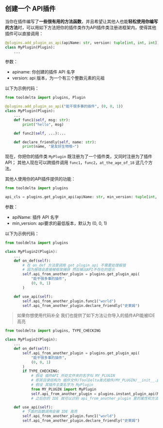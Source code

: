 ## 创建一个 API插件

当你在插件编写了**一些很有用的方法函数**，并且希望让其他人也能**轻松使用你编写的方法**时，可以用如下方法把你的插件类作为API插件类注册进框架内，使得其他插件可以直接调用：

```python
@plugins.add_plugin_as_api(apiName: str, version: tuple[int, int, int])
class MyPlugin(Plugin):
    ...
```
参数：
- apiname: 你创建的插件 API 名字
- version: api 版本，为一个有三个整数元素的元祖

以下为示例代码：
```python
from tooldelta import plugins, Plugin

@plugins.add_plugin_as_api("能干很多事的插件", (0, 0, 1))
class MyPlugin(Plugin):
    ...
    def func1(self, msg: str):
        print("hello", msg)

    def func2(self, ...):...

    def declare_friendly(self, name: str):
        print(name, "是友好生物哦~")
```

现在，你把你的插件类 `MyPlugin` 既注册为了一个插件类，又同时注册为了插件API； 其他人现在可以跨插件调用 `func1`，`func2`，`at_the_age_of_18` 这几个方法。

其他人使用你的API插件提供的功能：

```python
from tooldelta import plugins

api_cls = plugins.get_plugin_api(apiName: str, min_version: tuple[int, int, int])
```
参数：
- apiName: 插件 API 名字
- min_version: api要求的最低版本，默认为 (0, 0, 1)

以下为示例代码：
```python
from tooldelta import plugins

class MyPlugin2(Plugin):
    ...
    def on_def(self):
        # 在 on_def 方法里调用 get_plugin_api 不需要处理报错
        # 因为报错会直接被框架捕获 然后输出API不存在的提示
        self.api_from_another_plugin = plugins.get_plugin_api(
            "能干很多事的插件",
            (0, 0, 1)
        )

    def use_api(self):
        self.api_from_another_plugin.func1("world")
        self.api_from_another_plugin.declare_friendly("史莱姆")
```

> 如果你想使用代码补全
> 我们也提供了如下方法让你导入的插件API能被IDE高亮
```python
from tooldelta import plugins, TYPE_CHECKING

class MyPlugin2(Plugin):
    ...
    def on_def(self):
        self.api_from_another_plugin = plugins.get_plugin_api(
            "能干很多事的插件",
            (0, 0, 1)
        )
        if TYPE_CHECKING:
            # 假设 插件API 所处文件夹的名字叫 MY_PLUGIN
            # 即其目录结构为 插件文件/ToolDelta类式插件/MY_PLUGIN/__init__.py
            # 假设 其插件主类名字为 MyPlugin
            from MY_PLUGIN import MyPlugin
            self.api_from_another_plugin = plugins.instant_plugin_api(MyPlugin)
            # 之后你的 IDE 就可以识别 api_from_another_plugin 里的属性和方法了

    def use_api(self):
        # 下面的函数调用会被 IDE 高亮
        self.api_from_another_plugin.func1("world")
        self.api_from_another_plugin.declare_friendly("史莱姆")

```
